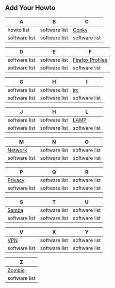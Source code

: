 ## Add Your Howto 


A | B | C
------------ | ------------- | -------------
howto list | software list | [Conky](http://127.0.0.1)
software list | software list | software list

D | E | F
------------ | ------------- | -------------
software list | software list | [Firefox Profiles](http://127.0.0.1)
software list | software list | software list

G | H | I
------------ | ------------- | -------------
software list | software list | [irc](http://127.0.0.1)
software list | software list | software list

J | H | L
------------ | ------------- | -------------
software list | software list | [LAMP](http://127.0.0.1)
software list | software list | software list

M | N | O
------------ | ------------- | -------------
[Network](http://127.0.0.1) | software list | software list
software list | software list | software list

P | Q | R
------------ | ------------- | -------------
[Privacy](http://127.0.0.1) | software list | software list
software list | software list | software list

S | T | U
------------ | ------------- | -------------
[Samba](http://127.0.0.1) | software list | software list
software list | software list | software list

V | X | Y
------------ | ------------- | -------------
[VPN](http://127.0.0.1)| software list | software list
software list | software list | software list

Z |
------------ | 
[Zombie](http://127.0.0.1) | 
software list |